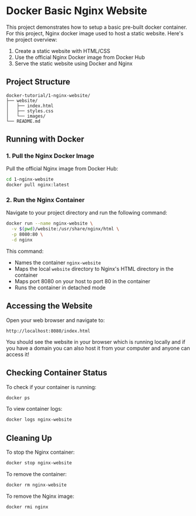 # Docker Basic Nginx Website

This project demonstrates how to setup a basic pre-built docker container. For this project, Nginx docker image used to host a static website. Here's the project overview:

1. Create a static website with HTML/CSS
2. Use the official Nginx Docker image from Docker Hub
3. Serve the static website using Docker and Nginx

## Project Structure

```
docker-tutorial/1-nginx-website/
├── website/
│   ├── index.html
│   ├── styles.css
│   └── images/
└── README.md
```

## Running with Docker

### 1. Pull the Nginx Docker Image

Pull the official Nginx image from Docker Hub:

```bash
cd 1-nginx-website
docker pull nginx:latest
```

### 2. Run the Nginx Container

Navigate to your project directory and run the following command:

```bash
docker run --name nginx-website \
  -v $(pwd)/website:/usr/share/nginx/html \
  -p 8080:80 \
  -d nginx
```

This command:

- Names the container `nginx-website`
- Maps the local `website` directory to Nginx's HTML directory in the container
- Maps port 8080 on your host to port 80 in the container
- Runs the container in detached mode

## Accessing the Website

Open your web browser and navigate to:

```
http://localhost:8080/index.html
```

You should see the website in your browser which is running locally and if you have a domain you can also host it from your computer and anyone can access it!

## Checking Container Status

To check if your container is running:

```bash
docker ps
```

To view container logs:

```bash
docker logs nginx-website
```

## Cleaning Up

To stop the Nginx container:

```bash
docker stop nginx-website
```

To remove the container:

```bash
docker rm nginx-website
```

To remove the Nginx image:

```bash
docker rmi nginx
```
